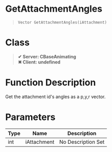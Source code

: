 # GetAttachmentAngles
> `Vector GetAttachmentAngles(iAttachment)`
# Class
> __✔ Server: CBaseAnimating__  
> __✖ Client: undefined__  
# Function Description
Get the attachment id's angles as a p,y,r vector.
# Parameters
Type|Name|Description
--|--|--
int|iAttachment|No Description Set
